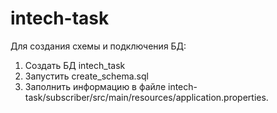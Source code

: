 # intech-task

Для создания схемы и подключения БД:
1. Создать БД intech_task
2. Запустить create_schema.sql
3. Заполнить информацию в файле intech-task/subscriber/src/main/resources/application.properties. 
